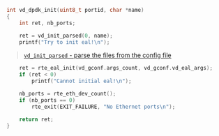 
```c
int vd_dpdk_init(uint8_t portid, char *name)
{
    int ret, nb_ports;

    ret = vd_init_parsed(0, name);
    printf("Try to init eal!\n");

```

> [`vd_init_parsed` - parse the files from the config file](vd_init_parsed.md)

```c
    ret = rte_eal_init(vd_gconf.args_count, vd_gconf.vd_eal_args);
    if (ret < 0)
        printf("Cannot initial eal!\n");

    nb_ports = rte_eth_dev_count();
    if (nb_ports == 0)
        rte_exit(EXIT_FAILURE, "No Ethernet ports\n");

    return ret;
}
```
